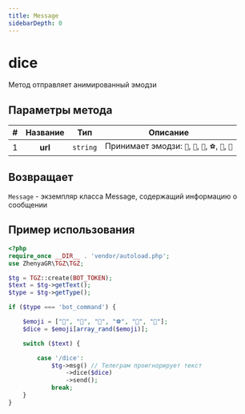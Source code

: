 ```yaml
---
title: Message
sidebarDepth: 0
---
```


# dice
Метод отправляет анимированный эмодзи

## Параметры метода
| # | Название |   Тип    |                      Описание                       |
|:-:|:--------:|:--------:|:---------------------------------------------------:|
| 1 | **url**  | `string` | Принимает эмодзи: `🎲`, `🎯`, `🏀`, `⚽`, `🎳`, `🎰` |

## Возвращает
`Message` - экземпляр класса Message, содержащий информацию о сообщении

## Пример использования
```php
<?php
require_once __DIR__ . 'vendor/autoload.php'; 
use ZhenyaGR\TGZ\TGZ;

$tg = TGZ::create(BOT_TOKEN);
$text = $tg->getText();
$type = $tg->getType();

if ($type === 'bot_command') {

    $emoji = ["🎲", "🎯", "🏀", "⚽", "🎳", "🎰"];
    $dice = $emoji[array_rand($emoji)];

    switch ($text) {

        case '/dice':
            $tg->msg() // Телеграм проигнорирует текст
                ->dice($dice)
                ->send();
            break;
    }
}
```

